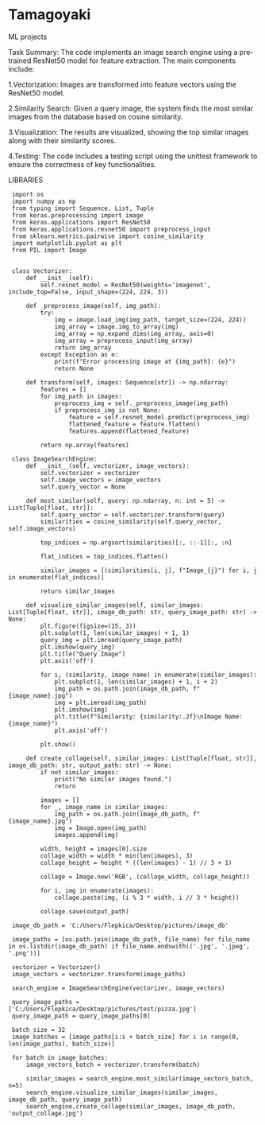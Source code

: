 # Tamagoyaki
ML projects

Task Summary:
The code implements an image search engine using a pre-trained ResNet50 model for feature extraction. The main components include:

1.Vectorization: Images are transformed into feature vectors using the ResNet50 model.


2.Similarity Search: Given a query image, the system finds the most similar images from the database based on cosine similarity.


3.Visualization: The results are visualized, showing the top similar images along with their similarity scores.


4.Testing: The code includes a testing script using the unittest framework to ensure the correctness of key functionalities.


LIBRARIES



     import os
     import numpy as np
     from typing import Sequence, List, Tuple
     from keras.preprocessing import image
     from keras.applications import ResNet50
     from keras.applications.resnet50 import preprocess_input
     from sklearn.metrics.pairwise import cosine_similarity
     import matplotlib.pyplot as plt
     from PIL import Image
     
     
     class Vectorizer:
         def __init__(self):
             self.resnet_model = ResNet50(weights='imagenet', include_top=False, input_shape=(224, 224, 3))
     
         def _preprocess_image(self, img_path):
             try:
                 img = image.load_img(img_path, target_size=(224, 224))
                 img_array = image.img_to_array(img)
                 img_array = np.expand_dims(img_array, axis=0)
                 img_array = preprocess_input(img_array)
                 return img_array
             except Exception as e:
                 print(f"Error processing image at {img_path}: {e}")
                 return None
     
         def transform(self, images: Sequence[str]) -> np.ndarray:
             features = []
             for img_path in images:
                 preprocess_img = self._preprocess_image(img_path)
                 if preprocess_img is not None:
                     feature = self.resnet_model.predict(preprocess_img)
                     flattened_feature = feature.flatten()
                     features.append(flattened_feature)
     
             return np.array(features)
     
     class ImageSearchEngine:
         def __init__(self, vectorizer, image_vectors):
             self.vectorizer = vectorizer
             self.image_vectors = image_vectors
             self.query_vector = None
     
         def most_similar(self, query: np.ndarray, n: int = 5) -> List[Tuple[float, str]]:
             self.query_vector = self.vectorizer.transform(query)
             similarities = cosine_similarity(self.query_vector, self.image_vectors)
     
             top_indices = np.argsort(similarities)[:, ::-1][:, :n]
     
             flat_indices = top_indices.flatten()
     
             similar_images = [(similarities[i, j], f"Image_{j}") for i, j in enumerate(flat_indices)]
     
             return similar_images
     
         def visualize_similar_images(self, similar_images: List[Tuple[float, str]], image_db_path: str, query_image_path: str) -> None:
             plt.figure(figsize=(15, 3))
             plt.subplot(1, len(similar_images) + 1, 1)
             query_img = plt.imread(query_image_path)
             plt.imshow(query_img)
             plt.title("Query Image")
             plt.axis('off')
     
             for i, (similarity, image_name) in enumerate(similar_images):
                 plt.subplot(1, len(similar_images) + 1, i + 2)
                 img_path = os.path.join(image_db_path, f"{image_name}.jpg")
                 img = plt.imread(img_path)
                 plt.imshow(img)
                 plt.title(f"Similarity: {similarity:.2f}\nImage Name: {image_name}")
                 plt.axis('off')
     
             plt.show()
     
         def create_collage(self, similar_images: List[Tuple[float, str]], image_db_path: str, output_path: str) -> None:
             if not similar_images:
                 print("No similar images found.")
                 return
     
             images = []
             for _, image_name in similar_images:
                 img_path = os.path.join(image_db_path, f"{image_name}.jpg")
                 img = Image.open(img_path)
                 images.append(img)
     
             width, height = images[0].size
             collage_width = width * min(len(images), 3)
             collage_height = height * ((len(images) - 1) // 3 + 1)
     
             collage = Image.new('RGB', (collage_width, collage_height))
     
             for i, img in enumerate(images):
                 collage.paste(img, (i % 3 * width, i // 3 * height))
     
             collage.save(output_path)
     
     image_db_path = 'C:/Users/Flepkica/Desktop/pictures/image_db'
     
     image_paths = [os.path.join(image_db_path, file_name) for file_name in os.listdir(image_db_path) if file_name.endswith(('.jpg', '.jpeg', '.png'))]
     
     vectorizer = Vectorizer()
     image_vectors = vectorizer.transform(image_paths)
     
     search_engine = ImageSearchEngine(vectorizer, image_vectors)
     
     query_image_paths = ['C:/Users/Flepkica/Desktop/pictures/test/pizza.jpg']
     query_image_path = query_image_paths[0]
     
     batch_size = 32
     image_batches = [image_paths[i:i + batch_size] for i in range(0, len(image_paths), batch_size)]

     for batch in image_batches:
         image_vectors_batch = vectorizer.transform(batch)

         similar_images = search_engine.most_similar(image_vectors_batch, n=5)
         search_engine.visualize_similar_images(similar_images, image_db_path, query_image_path)
         search_engine.create_collage(similar_images, image_db_path, 'output_collage.jpg')
 
